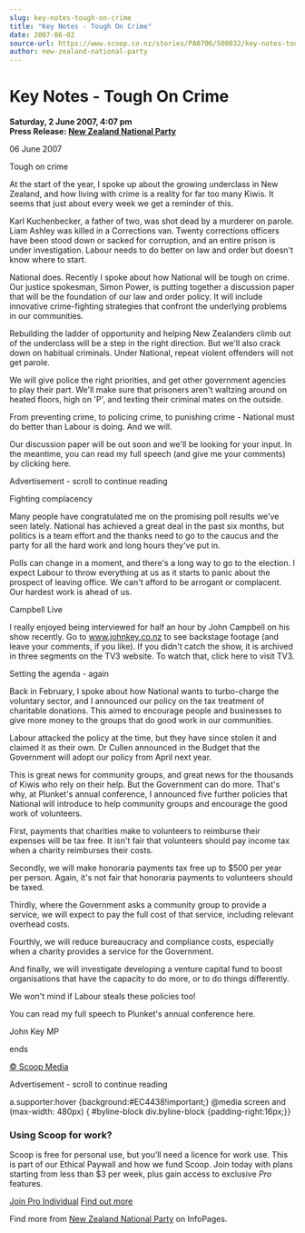```yaml
---
slug: key-notes-tough-on-crime
title: "Key Notes - Tough On Crime"
date: 2007-06-02
source-url: https://www.scoop.co.nz/stories/PA0706/S00032/key-notes-tough-on-crime.htm
author: new-zealand-national-party
---
```

Key Notes - Tough On Crime
==========================

**Saturday, 2 June 2007, 4:07 pm**  
**Press Release: [New Zealand National Party](https://info.scoop.co.nz/New_Zealand_National_Party)**

  
06 June 2007

Tough on crime

At the start of the year, I spoke up about the growing underclass in New Zealand, and how living with crime is a reality for far too many Kiwis. It seems that just about every week we get a reminder of this.

Karl Kuchenbecker, a father of two, was shot dead by a murderer on parole. Liam Ashley was killed in a Corrections van. Twenty corrections officers have been stood down or sacked for corruption, and an entire prison is under investigation. Labour needs to do better on law and order but doesn't know where to start.

National does. Recently I spoke about how National will be tough on crime. Our justice spokesman, Simon Power, is putting together a discussion paper that will be the foundation of our law and order policy. It will include innovative crime-fighting strategies that confront the underlying problems in our communities.

Rebuilding the ladder of opportunity and helping New Zealanders climb out of the underclass will be a step in the right direction. But we'll also crack down on habitual criminals. Under National, repeat violent offenders will not get parole.

We will give police the right priorities, and get other government agencies to play their part. We'll make sure that prisoners aren't waltzing around on heated floors, high on 'P', and texting their criminal mates on the outside.

From preventing crime, to policing crime, to punishing crime - National must do better than Labour is doing. And we will.

Our discussion paper will be out soon and we'll be looking for your input. In the meantime, you can read my full speech (and give me your comments) by clicking here.

Advertisement - scroll to continue reading





Fighting complacency

Many people have congratulated me on the promising poll results we've seen lately. National has achieved a great deal in the past six months, but politics is a team effort and the thanks need to go to the caucus and the party for all the hard work and long hours they've put in.

Polls can change in a moment, and there's a long way to go to the election. I expect Labour to throw everything at us as it starts to panic about the prospect of leaving office. We can't afford to be arrogant or complacent. Our hardest work is ahead of us.

Campbell Live

I really enjoyed being interviewed for half an hour by John Campbell on his show recently. Go to www.johnkey.co.nz to see backstage footage (and leave your comments, if you like). If you didn't catch the show, it is archived in three segments on the TV3 website. To watch that, click here to visit TV3.

Setting the agenda - again

Back in February, I spoke about how National wants to turbo-charge the voluntary sector, and I announced our policy on the tax treatment of charitable donations. This aimed to encourage people and businesses to give more money to the groups that do good work in our communities.

Labour attacked the policy at the time, but they have since stolen it and claimed it as their own. Dr Cullen announced in the Budget that the Government will adopt our policy from April next year.

This is great news for community groups, and great news for the thousands of Kiwis who rely on their help. But the Government can do more. That's why, at Plunket's annual conference, I announced five further policies that National will introduce to help community groups and encourage the good work of volunteers.

First, payments that charities make to volunteers to reimburse their expenses will be tax free. It isn't fair that volunteers should pay income tax when a charity reimburses their costs.

Secondly, we will make honoraria payments tax free up to $500 per year per person. Again, it's not fair that honoraria payments to volunteers should be taxed.

Thirdly, where the Government asks a community group to provide a service, we will expect to pay the full cost of that service, including relevant overhead costs.

Fourthly, we will reduce bureaucracy and compliance costs, especially when a charity provides a service for the Government.

And finally, we will investigate developing a venture capital fund to boost organisations that have the capacity to do more, or to do things differently.

We won't mind if Labour steals these policies too!

You can read my full speech to Plunket's annual conference here.

  
John Key MP

ends

[© Scoop Media](http://www.scoop.co.nz/about/terms.html)  

Advertisement - scroll to continue reading



a.supporter:hover {background:#EC4438!important;} @media screen and (max-width: 480px) { #byline-block div.byline-block {padding-right:16px;}}

### Using Scoop for work?

Scoop is free for personal use, but you’ll need a licence for work use. This is part of our Ethical Paywall and how we fund Scoop. Join today with plans starting from less than $3 per week, plus gain access to exclusive _Pro_ features.  
  
[Join Pro Individual](https://pro.scoop.co.nz/Individual/?from=ProIn24) [Find out more](https://pro.scoop.co.nz/using-scoop-for-work/?from=ProIn24)

Find more from [New Zealand National Party](https://info.scoop.co.nz/New_Zealand_National_Party) on InfoPages.
